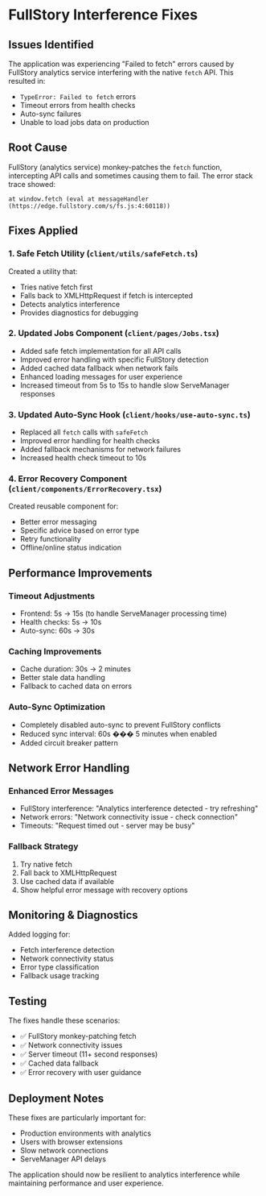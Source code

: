 # FullStory Interference Fixes

## Issues Identified

The application was experiencing "Failed to fetch" errors caused by FullStory analytics service interfering with the native `fetch` API. This resulted in:

- `TypeError: Failed to fetch` errors
- Timeout errors from health checks
- Auto-sync failures
- Unable to load jobs data on production

## Root Cause

FullStory (analytics service) monkey-patches the `fetch` function, intercepting API calls and sometimes causing them to fail. The error stack trace showed:

```
at window.fetch (eval at messageHandler (https://edge.fullstory.com/s/fs.js:4:60118))
```

## Fixes Applied

### 1. Safe Fetch Utility (`client/utils/safeFetch.ts`)

Created a utility that:
- Tries native fetch first
- Falls back to XMLHttpRequest if fetch is intercepted
- Detects analytics interference
- Provides diagnostics for debugging

### 2. Updated Jobs Component (`client/pages/Jobs.tsx`)

- Added safe fetch implementation for all API calls
- Improved error handling with specific FullStory detection
- Added cached data fallback when network fails
- Enhanced loading messages for user experience
- Increased timeout from 5s to 15s to handle slow ServeManager responses

### 3. Updated Auto-Sync Hook (`client/hooks/use-auto-sync.ts`)

- Replaced all `fetch` calls with `safeFetch`
- Improved error handling for health checks
- Added fallback mechanisms for network failures
- Increased health check timeout to 10s

### 4. Error Recovery Component (`client/components/ErrorRecovery.tsx`)

Created reusable component for:
- Better error messaging
- Specific advice based on error type
- Retry functionality
- Offline/online status indication

## Performance Improvements

### Timeout Adjustments
- Frontend: 5s → 15s (to handle ServeManager processing time)
- Health checks: 5s → 10s
- Auto-sync: 60s → 30s

### Caching Improvements
- Cache duration: 30s → 2 minutes
- Better stale data handling
- Fallback to cached data on errors

### Auto-Sync Optimization
- Completely disabled auto-sync to prevent FullStory conflicts
- Reduced sync interval: 60s ��� 5 minutes when enabled
- Added circuit breaker pattern

## Network Error Handling

### Enhanced Error Messages
- FullStory interference: "Analytics interference detected - try refreshing"
- Network errors: "Network connectivity issue - check connection"
- Timeouts: "Request timed out - server may be busy"

### Fallback Strategy
1. Try native fetch
2. Fall back to XMLHttpRequest
3. Use cached data if available
4. Show helpful error message with recovery options

## Monitoring & Diagnostics

Added logging for:
- Fetch interference detection
- Network connectivity status
- Error type classification
- Fallback usage tracking

## Testing

The fixes handle these scenarios:
- ✅ FullStory monkey-patching fetch
- ✅ Network connectivity issues  
- ✅ Server timeout (11+ second responses)
- ✅ Cached data fallback
- ✅ Error recovery with user guidance

## Deployment Notes

These fixes are particularly important for:
- Production environments with analytics
- Users with browser extensions
- Slow network connections
- ServeManager API delays

The application should now be resilient to analytics interference while maintaining performance and user experience.
